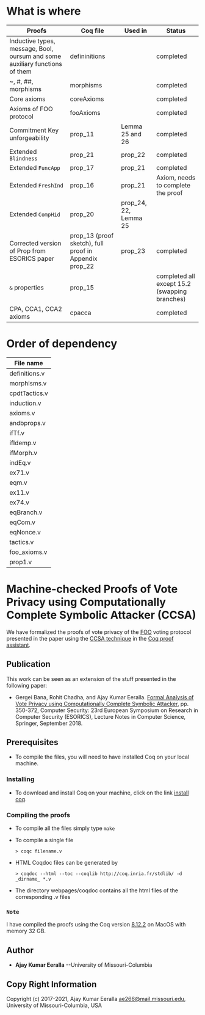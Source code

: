 


# What is where
| Proofs | Coq file| Used in | Status |
|--------|----------|-------|---------|
| Inductive types, message, Bool, oursum and some auxiliary functions of them| defininitions| |completed|
| ~, #, ##, morphisms| morphisms| | completed|
|Core axioms|coreAxioms| | completed|
|Axioms of FOO protocol |fooAxioms| | completed|
|Commitment Key unforgeability | prop_11 | Lemma 25 and 26| completed
|Extended `Blindness`| prop_21| prop_22 | completed|
|Extended `FuncApp`| prop_17| prop_21 |completed|
|Extended `FreshInd`| prop_16|  prop_21 | Axiom, needs to complete the proof|
|Extended `CompHid` | prop_20 | prop_24, 22, Lemma 25|
| Corrected version of Prop from ESORICS paper| prop_13 (proof sketch), full proof in Appendix prop_22| prop_23|completed|
| `&` properties | prop_15| |completed all except 15.2 (swapping branches)|
| CPA, CCA1, CCA2 axioms| cpacca| | completed |









# Order of dependency
|File name|
|-----------|
|definitions.v|
|morphisms.v|
|cpdtTactics.v|
|induction.v|
|axioms.v|
|andbprops.v|
|ifTf.v|
|ifIdemp.v|
|ifMorph.v|
|indEq.v|
|ex71.v|
|eqm.v|
|ex11.v|
|ex74.v|
|eqBranch.v|
|eqCom.v|
|eqNonce.v|
|tactics.v|
|foo_axioms.v|
|prop1.v|

# Machine-checked Proofs of Vote Privacy using Computationally Complete Symbolic Attacker (CCSA)

We have formalized the proofs of vote privacy of the [FOO](https://link.springer.com/chapter/10.1007/3-540-57220-1_66) voting protocol presented in the paper using the [CCSA technique](https://dl.acm.org/doi/10.1145/2660267.2660276) in the [Coq proof assistant](https://coq.inria.fr/).

## Publication

This work can be seen as an extension of the stuff presented in the following paper:
* Gergei Bana, Rohit Chadha, and Ajay Kumar Eeralla. [Formal Analysis of Vote Privacy using Computationally Complete Symbolic Attacker](https://www.springerprofessional.de/en/formal-analysis-of-vote-privacy-using-computationally-complete-s/16013318), pp. 350-372, Computer Security: 23rd European Symposium on Research in Computer Security (ESORICS), Lecture Notes in Computer Science, Springer, September 2018.


## Prerequisites

* To compile the files, you will need to have installed Coq on your local machine.

### Installing

* To download and install Coq on your machine, click on the link [install coq](https://coq.inria.fr/download).

### Compiling the proofs

* To compile all the files simply type `make`

  [//]: # (It took about **15 mins** to compile all the files on the **Ubuntu 14.04 LTS** system with **Intel Core i5 3.20 GHz** processor and **8GiB RAM**)

* To compile a single file
  ```
  > coqc filename.v
  ```

[//]: # (To generate a new `Makefile` by typing)

  [//]: # (> coq_makefile -install none -I . *.v -o Makefile)


* HTML Coqdoc files can be generated by
  ```
  > coqdoc --html --toc --coqlib http://coq.inria.fr/stdlib/ -d _dirname_ *.v
  ```
* The directory webpages/coqdoc contains all the html files of the corresponding .v files

### `Note`
I have compiled the proofs using the Coq version [8.12.2](https://github.com/coq/coq/releases/tag/V8.12.2) on MacOS with memory 32 GB.

## Author

* **Ajay Kumar Eeralla** --University of Missouri-Columbia

## Copy Right Information
Copyright (c) 2017-2021, Ajay Kumar Eeralla <ae266@mail.missouri.edu>, University of Missouri-Columbia, USA